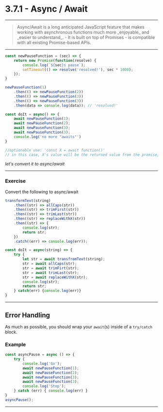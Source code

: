 # 3.7.1 - Async / Await

---

<blockquote>
    Async/Await is a long anticipated JavaScript feature that makes working with asynchronous functions much more _enjoyable_ and _easier to understand_.
    - It is built on top of Promises
    - is compatible with all existing Promise-based APIs.
</blockquote>

---

```js
const newPauseFunction = (sec) => {
    return new Promise(function(resolve) {
        console.log(`${sec}s pause`);
        setTimeout(() => resolve('resolved!'), sec * 1000);
    });
}

newPauseFunction(1)
    .then(() => newPauseFunction(2))
    .then(() => newPauseFunction(3))
    .then(() => newPauseFunction(3))
    .then(data => console.log(data)); // 'resolved!'

const doIt = async() => {
    await newPauseFunction(1);
    await newPauseFunction(2);
    await newPauseFunction(3);
    await newPauseFunction(3);
    console.log('no more "awaits"')
}

//optionable use: 'const X = await function()'
// in this case, X's value will be the returned value from the promise, and not the "promise pending"
```

_let's convert it to async/await_

---

### Exercise

Convert the following to async/await

```js
transformText(string)
    .then((str) => allCaps(str))
    .then((str) => trimFirst(str))
    .then((str) => trimLast(str))
    .then((str) => replaceWithX(str))
    .then((str) => {
        console.log(str);
        return str;
    })
    .catch((err) => console.log(err));

const doIt = async(string) => {
    try {
        let str = await transfromText(string);
        str = await allCaps(str);
        str = await trimFirt(str);
        str = await trimLast(str);
        str = await replaceWithX(str);
        console.log(str);
        return str;
    } catch(err) {console.log(err)}
}
```

---

## Error Handling

As much as possible, you should wrap your `await`(s) inside of a `try/catch` block.

### Example

```js
const asyncPause = async () => {
    try {
        console.log('Go');
        await newPauseFunction(1);
        await newPauseFunction(2);
        await newPauseFunction(3);
        await newPauseFunction(3);
        console.log('Stop');
    } catch (err) { console.log(err) }
}
asyncPause();
```

---